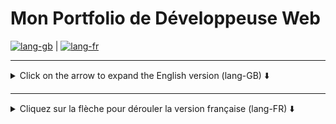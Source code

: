 # Mon Portfolio de Développeuse Web

[![lang-gb](https://img.shields.io/badge/lang--gb-blue?style=for-the-badge)](#developer-portfolio) | [![lang-fr](https://img.shields.io/badge/lang--fr-blue?style=for-the-badge)](#mon-portfolio-de-développeur)

---

<details>
<summary>Click on the arrow to expand the English version (lang-GB) ⬇️</summary>

# Developer Portfolio

## Description

Welcome to my portfolio that is in progress! This project aims at showing my background, skills, and the projects I’ve worked on. It is still under construction, and additional features will be added gradually.

## Objectives

- Create a personal website to display my development skills.
- Present several projects I’ve worked on.
- Deploy the website online with a responsive design for optimal accessibility across all devices.
- Optimize the code for better performance and SEO.

## Planned Features

Here are the features I plan to include in my portfolio:

- Personal introduction (biography, technical skills)
- "Projects" section: display projects with descriptions, technologies used, and links to demos or code
- Contact form to facilitate communication
- Responsive design to adapt to mobile, tablet, and desktop devices
- SEO optimization to improve the online visibility of the portfolio

## Technologies Used

Under consideration. Here are some ideas I’m thinking about including:
- **HTML5**
- **Framework/Library**: React, Tailwind CSS

## Current Progress

- Setting up the basic structure of the site with HTML, React, and Tailwind.
- Initialization of the main sections: "Home", "Projects", "About", "Contact".
- Started implementing responsive design.

## Next Steps

- Add content to the various sections.
- Integrate projects with detailed descriptions.
- Implement the contact form.
- Work on SEO optimization.

</details>

---

<details>
<summary>Cliquez sur la flèche pour dérouler la version française (lang-FR) ⬇️</summary>

# Mon Portfolio de Développeuse Web

## Description

Bienvenue sur mon portfolio en cours de développement ! Ce projet a pour objectif de présenter mon parcours, mes compétences et les projets sur lesquels j'ai travaillé. Il est encore en construction, et certaines fonctionnalités seront ajoutées progressivement.

## Objectifs

- Créer un site web personnel pour exposer mes compétences en développement.
- Présenter quelques projets sur lesquels j'ai travaillé.
- Déployer le site en ligne avec un design responsive pour une bonne accessibilité sur tous les appareils.
- Optimiser le code pour de meilleures performances et un bon référencement SEO.

## Fonctionnalités prévues

Voici les fonctionnalités que je prévois d'intégrer à mon portfolio :

- Présentation personnelle (biographie, compétences techniques)
- Section "Projets" : affichage des projets avec description, technologies utilisées et liens vers les démos ou le code
- Formulaire de contact pour faciliter les échanges
- Design responsive pour s'adapter aux mobiles, tablettes et ordinateurs
- Optimisation SEO pour améliorer la visibilité du portfolio en ligne

## Technologies Utilisées

En cours de réflexion. Voici quelques idées que j'envisage d'intégrer :
- **HTML5**
- **Framework/Librairie** : React, Tailwind CSS

## Progrès Actuel

- Mise en place de la structure de base du site avec HTML, React et Tailwind.
- Initialisation des sections principales : "Accueil", "Projets", "À propos", "Contact".
- Début de la mise en œuvre du design responsive.

## Prochaines étapes

- Ajouter du contenu aux différentes sections.
- Intégrer les projets avec leurs descriptions détaillées.
- Implémenter le formulaire de contact.
- Travailler sur l'optimisation du SEO.

</details>
